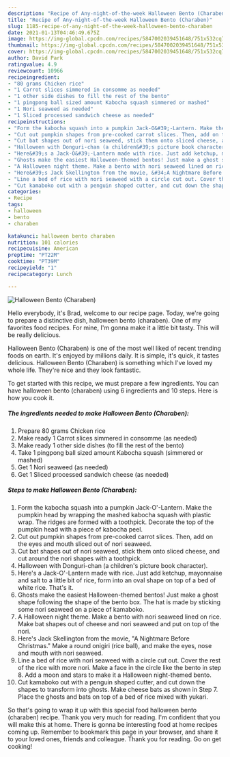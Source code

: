```yaml
---
description: "Recipe of Any-night-of-the-week Halloween Bento (Charaben)"
title: "Recipe of Any-night-of-the-week Halloween Bento (Charaben)"
slug: 1185-recipe-of-any-night-of-the-week-halloween-bento-charaben
date: 2021-01-13T04:46:49.675Z
image: https://img-global.cpcdn.com/recipes/5847002039451648/751x532cq70/halloween-bento-charaben-recipe-main-photo.jpg
thumbnail: https://img-global.cpcdn.com/recipes/5847002039451648/751x532cq70/halloween-bento-charaben-recipe-main-photo.jpg
cover: https://img-global.cpcdn.com/recipes/5847002039451648/751x532cq70/halloween-bento-charaben-recipe-main-photo.jpg
author: David Park
ratingvalue: 4.9
reviewcount: 10966
recipeingredient:
- "80 grams Chicken rice"
- "1 Carrot slices simmered in consomme as needed"
- "1 other side dishes to fill the rest of the bento"
- "1 pingpong ball sized amount Kabocha squash simmered or mashed"
- "1 Nori seaweed as needed"
- "1 Sliced processed sandwich cheese as needed"
recipeinstructions:
- "Form the kabocha squash into a pumpkin Jack-O&#39;-Lantern. Make the pumpkin head by wrapping the mashed kabocha squash with plastic wrap. The ridges are formed with a toothpick. Decorate the top of the pumpkin head with a piece of kabocha peel."
- "Cut out pumpkin shapes from pre-cooked carrot slices. Then, add on the eyes and mouth sliced out of nori seaweed."
- "Cut bat shapes out of nori seaweed, stick them onto sliced cheese, and cut around the nori shapes with a toothpick."
- "Halloween with Donguri-chan (a children&#39;s picture book character)."
- "Here&#39;s a Jack-O&#39;-Lantern made with rice. Just add ketchup, mayonnaise and salt to a little bit of rice, form into an oval shape on top of a bed of white rice. That&#39;s it."
- "Ghosts make the easiest Halloween-themed bentos! Just make a ghost shape following the shape of the bento box. The hat is made by sticking some nori seaweed on a piece of kamaboko."
- "A Halloween night theme. Make a bento with nori seaweed lined on rice. Make bat shapes out of cheese and nori seaweed and put on top of the nori."
- "Here&#39;s Jack Skellington from the movie, &#34;A Nightmare Before Christmas.&#34; Make a round onigiri (rice ball), and make the eyes, nose and mouth with nori seaweed."
- "Line a bed of rice with nori seaweed with a circle cut out. Cover the rest of the rice with more nori. Make a face in the circle like the bento in step 8. Add a moon and stars to make it a Halloween night-themed bento."
- "Cut kamaboko out with a penguin shaped cutter, and cut down the shapes to transform into ghosts. Make cheese bats as shown in Step 7. Place the ghosts and bats on top of a bed of rice mixed with yukari."
categories:
- Recipe
tags:
- halloween
- bento
- charaben

katakunci: halloween bento charaben 
nutrition: 101 calories
recipecuisine: American
preptime: "PT22M"
cooktime: "PT39M"
recipeyield: "1"
recipecategory: Lunch

---
```



![Halloween Bento (Charaben)](https://img-global.cpcdn.com/recipes/5847002039451648/751x532cq70/halloween-bento-charaben-recipe-main-photo.jpg)

Hello everybody, it's Brad, welcome to our recipe page. Today, we're going to prepare a distinctive dish, halloween bento (charaben). One of my favorites food recipes. For mine, I'm gonna make it a little bit tasty. This will be really delicious.

Halloween Bento (Charaben) is one of the most well liked of recent trending foods on earth. It's enjoyed by millions daily. It is simple, it's quick, it tastes delicious. Halloween Bento (Charaben) is something which I've loved my whole life. They're nice and they look fantastic.




To get started with this recipe, we must prepare a few ingredients. You can have halloween bento (charaben) using 6 ingredients and 10 steps. Here is how you cook it.

<!--inarticleads1-->

##### The ingredients needed to make Halloween Bento (Charaben):

1. Prepare 80 grams Chicken rice
1. Make ready 1 Carrot slices simmered in consomme (as needed)
1. Make ready 1 other side dishes (to fill the rest of the bento)
1. Take 1 pingpong ball sized amount Kabocha squash (simmered or mashed)
1. Get 1 Nori seaweed (as needed)
1. Get 1 Sliced processed sandwich cheese (as needed)




<!--inarticleads2-->

##### Steps to make Halloween Bento (Charaben):

1. Form the kabocha squash into a pumpkin Jack-O&#39;-Lantern. Make the pumpkin head by wrapping the mashed kabocha squash with plastic wrap. The ridges are formed with a toothpick. Decorate the top of the pumpkin head with a piece of kabocha peel.
1. Cut out pumpkin shapes from pre-cooked carrot slices. Then, add on the eyes and mouth sliced out of nori seaweed.
1. Cut bat shapes out of nori seaweed, stick them onto sliced cheese, and cut around the nori shapes with a toothpick.
1. Halloween with Donguri-chan (a children&#39;s picture book character).
1. Here&#39;s a Jack-O&#39;-Lantern made with rice. Just add ketchup, mayonnaise and salt to a little bit of rice, form into an oval shape on top of a bed of white rice. That&#39;s it.
1. Ghosts make the easiest Halloween-themed bentos! Just make a ghost shape following the shape of the bento box. The hat is made by sticking some nori seaweed on a piece of kamaboko.
1. A Halloween night theme. Make a bento with nori seaweed lined on rice. Make bat shapes out of cheese and nori seaweed and put on top of the nori.
1. Here&#39;s Jack Skellington from the movie, &#34;A Nightmare Before Christmas.&#34; Make a round onigiri (rice ball), and make the eyes, nose and mouth with nori seaweed.
1. Line a bed of rice with nori seaweed with a circle cut out. Cover the rest of the rice with more nori. Make a face in the circle like the bento in step 8. Add a moon and stars to make it a Halloween night-themed bento.
1. Cut kamaboko out with a penguin shaped cutter, and cut down the shapes to transform into ghosts. Make cheese bats as shown in Step 7. Place the ghosts and bats on top of a bed of rice mixed with yukari.




So that's going to wrap it up with this special food halloween bento (charaben) recipe. Thank you very much for reading. I'm confident that you will make this at home. There is gonna be interesting food at home recipes coming up. Remember to bookmark this page in your browser, and share it to your loved ones, friends and colleague. Thank you for reading. Go on get cooking!
